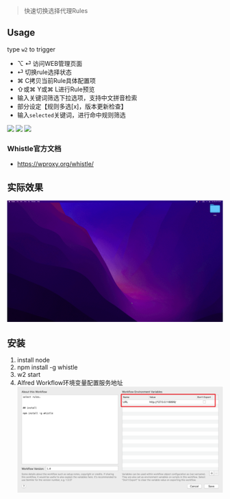 > 快速切换选择代理Rules


## Usage

type `w2` to trigger


- ⌥ ⏎ 访问WEB管理页面
- ⏎ 切换rule选择状态
- ⌘ C拷贝当前Rule具体配置项
- ⇧或⌘ Y或⌘ L进行Rule预览
- 输入关键词筛选下拉选项，支持中文拼音检索
- 部分设定【规则多选[x]，版本更新检查】
- 输入`selected`关键词，进行命中规则筛选



![](https://img.shields.io/badge/version-v2.8-green?style=for-the-badge)
[![](https://img.shields.io/badge/download-click-blue?style=for-the-badge)](https://github.com/alanhg/alfred-workflows/raw/master/whistle/Whistle.alfredworkflow)
[![](https://img.shields.io/badge/plist-link-important?style=for-the-badge)](https://raw.githubusercontent.com/alanhg/alfred-workflows/master/whistle/src/info.plist)



<!-- more -->

### Whistle官方文档

- https://wproxy.org/whistle/

## 实际效果

![](./screenshot.gif)

## 安装

1. install node
2. npm install -g whistle
3. w2 start 
4. Alfred Workflow环境变量配置服务地址
    ![](./screenshot2.png)
